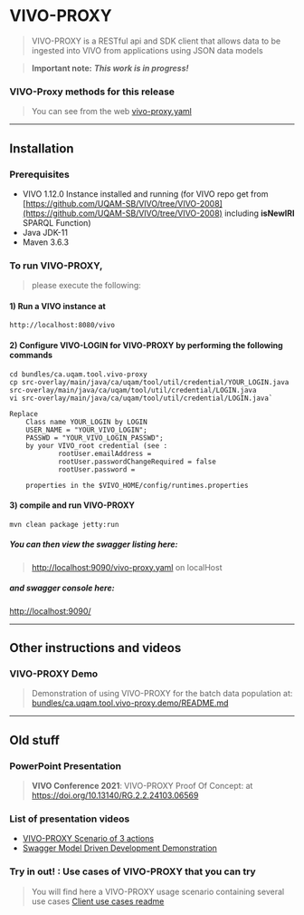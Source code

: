 # VIVO-PROXY

> VIVO-PROXY is a RESTful api and SDK client that allows data to be ingested into VIVO from applications using JSON data models

> **Important note:** ***This work is in progress!***
### VIVO-Proxy methods for this release

> You can see from the web [vivo-proxy.yaml](https://editor.swagger.io/?url=https://raw.githubusercontent.com/vivo-community/VIVO-PROXY/main/bundles/ca.uqam.tool.vivo-proxy/api/vivo-proxy.yaml)

___
## Installation

### Prerequisites

- VIVO 1.12.0 Instance installed and running (for VIVO repo get from [https://github.com/UQAM-SB/VIVO/tree/VIVO-2008](https://github.com/UQAM-SB/VIVO/tree/VIVO-2008) including **isNewIRI** SPARQL Function)
- Java JDK-11
- Maven 3.6.3

### To run VIVO-PROXY, 
> please execute the following:

#### 1) Run a VIVO instance at 
`http://localhost:8080/vivo`

#### 2) Configure VIVO-LOGIN for VIVO-PROXY by performing the following commands

```
cd bundles/ca.uqam.tool.vivo-proxy
cp src-overlay/main/java/ca/uqam/tool/util/credential/YOUR_LOGIN.java src-overlay/main/java/ca/uqam/tool/util/credential/LOGIN.java
vi src-overlay/main/java/ca/uqam/tool/util/credential/LOGIN.java`

Replace     
    Class name YOUR_LOGIN by LOGIN
    USER_NAME = "YOUR_VIVO_LOGIN";
    PASSWD = "YOUR_VIVO_LOGIN_PASSWD"; 
    by your VIVO_root credential (see :
            rootUser.emailAddress = 
            rootUser.passwordChangeRequired = false
            rootUser.password = 
      
    properties in the $VIVO_HOME/config/runtimes.properties

```

####  3) compile and run VIVO-PROXY

```
mvn clean package jetty:run
```
##### You can then view the swagger listing here:

> [http://localhost:9090/vivo-proxy.yaml](http://localhost:9090/vivo-proxy.yaml) on localHost

##### and swagger console here:

[http://localhost:9090/](http://localhost:9090/)
___
## Other instructions and videos

### VIVO-PROXY Demo

> Demonstration of using VIVO-PROXY for the batch data population at: [bundles/ca.uqam.tool.vivo-proxy.demo/README.md](bundles/ca.uqam.tool.vivo-proxy.demo/README.md)

___
## Old stuff
### PowerPoint Presentation

> **VIVO Conference 2021**: VIVO-PROXY Proof Of Concept: at [https://doi.org/10.13140/RG.2.2.24103.06569 ](https://doi.org/10.13140/RG.2.2.24103.06569)

### List of presentation videos

- [VIVO-PROXY Scenario of 3 actions](https://youtu.be/alOBBHnIx14)
- [Swagger Model Driven Development Demonstration ](https://youtu.be/jyz0WQuj9UU)

### Try in out! : Use cases of VIVO-PROXY that you can try
> You will find here a VIVO-PROXY usage scenario containing several use cases 
> [Client use cases readme](https://github.com/vivo-community/VIVO-PROXY/tree/issues-3/bundles/ca.uqam.tool.vivo-proxy.client#readme)

